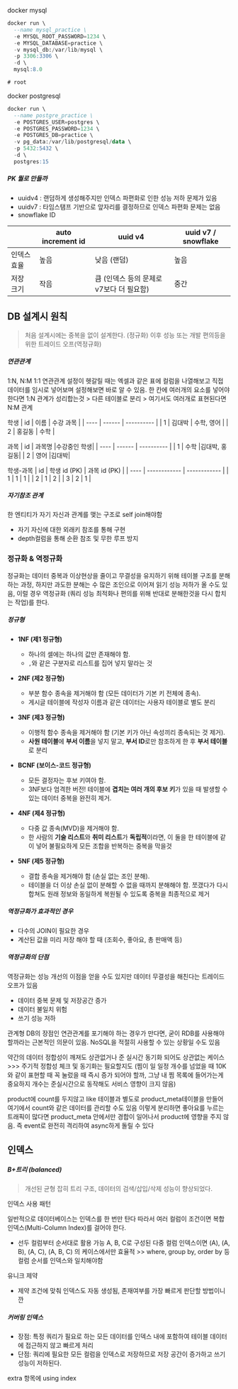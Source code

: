 

docker mysql

```sql
docker run \
  --name mysql_practice \
  -e MYSQL_ROOT_PASSWORD=1234 \
  -e MYSQL_DATABASE=practice \
  -v mysql_db:/var/lib/mysql \
  -p 3306:3306 \
  -d \
  mysql:8.0

# root
```

docker postgresql

```sql
docker run \
  --name postgre_practice \
  -e POSTGRES_USER=postgres \
  -e POSTGRES_PASSWORD=1234 \
  -e POSTGRES_DB=practice \
  -v pg_data:/var/lib/postgresql/data \
  -p 5432:5432 \
  -d \
  postgres:15
```

##### PK 뭘로 만들까

- uuidv4 : 랜덤하게 생성해주지만 인덱스 파편화로 인한 성능 저하 문제가 있음
- uuidv7 : 타임스탬프 기반으로 앞자리를 결정하므로 인덱스 파편화 문제는 없음
- snowflake ID

|             | auto increment id | uuid v4                                  | uuid v7 / snowflake |
| ----------- | ----------------- | ---------------------------------------- | ------------------- |
| 인덱스 효율 | 높음              | 낮음 (랜덤)                              | 높음                |
| 저장 크기   | 작음              | 큼 (인덱스 등의 문제로 v7보다 더 필요함) | 중간                |

## DB 설계시 원칙

> 처음 설계시에는 중복을 없이 설계한다. (정규화) 이후 성능 또는 개발 편의등을 위한 트레이드 오프(역정규화)

##### 연관관계

1:N, N:M 1:1 연관관계 설정이 헷갈릴 때는 엑셀과 같은 표에 컬럼을 나열해보고 직접 데이터를 임시로 넣어보며 설정해보면 바로 알 수 있음. 한 칸에 여러개의 요소를 넣어야 한다면 1:N 관계가 성리합는것 > 다른 테이블로 분리 > 여기서도 여러개로 표현된다면 N:M 관계

학생
| id   | 이름   | 수강 과목  |
| ---- | ------ | ---------- |
| 1    | 김대박 | 수학, 영어 |
| 2    | 홍길동 | 수학       |

과목
| id   | 과목명 |수강중인 학생|
| ---- | ------ | ---------- |
| 1    | 수학   |김대박, 홍길동|
| 2    | 영어   |김대박|

학생-과목
| id   | 학생 id (PK) | 과목 id (PK) |
| ---- | ------------ | ------------ |
| 1    | 1            | 1            |
| 2    | 1            | 2            |
| 3    | 2            | 1            |

##### 자기참조 관계

한 엔티티가 자기 자신과 관계를 맺는 구조로 self join해야함

- 자기 자신에 대한 외래키 참조를 통해 구현
- depth컬럼을 통해 순환 참조 및 무한 루프 방지

### 정규화 & 역정규화

정규화는 데이터 중복과 이상현상을 줄이고 무결성을 유지하기 위해 테이블 구조를 분해하는 과정, 하지만 과도한 분해는 수 많은 조인으로 이어져 읽기 성능 저하가 올 수도 있음, 이럴 경우 역정규화 (쿼리 성능 최적화나 편의를 위해 반대로 분해한것을 다시 합치는 작업)를 한다.

##### 정규형

- **1NF (제1 정규형)**

  - 하나의 셀에는 하나의 값만 존재해야 함.
  - `,`와 같은 구분자로 리스트를 집어 넣지 말라는 것

- **2NF (제2 정규형)**
  - 부분 함수 종속을 제거해야 함 (모든 데이터가 기본 키 전체에 종속).
  - 게시글 테이블에 작성자 이름과 같은 데이터는 사용자 테이블로 별도 분리
  
- **3NF (제3 정규형)**
  - 이행적 함수 종속을 제거해야 함 (기본 키가 아닌 속성끼리 종속되는 것 제거).
  - **사원 테이블**에 **부서 이름**을 넣지 말고, **부서 ID**로만 참조하게 한 후 **부서 테이블**로 분리
  
- **BCNF (보이스-코드 정규형)**
  - 모든 결정자는 후보 키여야 함.
  - 3NF보다 엄격한 버전! 테이블에 **겹치는 여러 개의 후보 키**가 있을 때 발생할 수 있는 데이터 중복을 완전히 제거.
  
- **4NF (제4 정규형)**

  - 다중 값 종속(MVD)을 제거해야 함.
  - 한 사람의 **기술 리스트**와 **취미 리스트**가 **독립적**이라면, 이 둘을 한 테이블에 같이 넣어 불필요하게 모든 조합을 반복하는 중복을 막을것

- **5NF (제5 정규형)**

  - 결합 종속을 제거해야 함 (손실 없는 조인 분해).
  - 테이블을 더 이상 손실 없이 분해할 수 없을 때까지 분해해야 함. 쪼갰다가 다시 합쳐도 원래 정보와 동일하게 복원될 수 있도록 중복을 최종적으로 제거

##### 역정규화가 효과적인 경우

- 다수의 JOIN이 필요한 경우
- 계산된 값을 미리 저장 해야 할 때 (조회수, 좋아요, 총 판매액 등)

##### 역정규화의 단점

역정규화는 성능 개선의 이점을 얻을 수도 있지만 데이터 무결성을 해친다는 트레이드 오프가 있음

- 데이터 중복 문제 및 저장공간 증가
- 데이터 불일치 위험
- 쓰기 성능 저하

관계형 DB의 장점인 연관관계를 포기해야 하는 경우가 만다면, 굳이 RDB를 사용해야 할까라는 근본적인 의문이 있음. NoSQL을 적절히 사용할 수 있는 상황일 수도 있음

약간의 데이터 정합성이 깨져도 상관없거나 준 실시간 동기화 되어도 상관없는 케이스 >>> 주기적 정합성 체크 및 동기화는 필요할지도 (찜이 일 일정 개수를 넘었을 때 10K와 같이 표현할 때 꼭 눌렀을 때 즉시 증가 되어야 할까, 그냥 내 찜 목록에 들어가는게 중요하지 개수는 준실시간으로 동작해도 서비스 영향이 크지 않음)

product에 count를 두지않고 like 테이블과 별도로 product_meta테이블을 만들어 여기에서 count와 같은 데이터를 관리할 수도 있음 이렇게 분리하면 좋아요를 누르는 트래픽이 많다면 product_meta 안에서만 경합이 일어나서 product에 영향을 주지 않음. 즉 event로 완전히 격리하여 async하게 돌릴 수 있다

## 인덱스

##### B+트리 (balanced)

> 개선된 균형 잡히 트리 구조, 데이터의 검색/삽입/삭제 성능이 향상되었다.

인덱스 사용 패턴

일반적으로 데이터베이스는 인덱스를 한 번만 탄다 따라서 여러 컬럼이 조건이면 복합 인덱스(Multi-Column Index)를 걸어야 한다.

- 선두 컬럼부터 순서대로 활용 가능 A, B, C로 구성된 다중 컬럼 인덱스이면 (A), (A, B), (A, C), (A, B, C) 의 케이스에서만 효율적 >> where, group by, order by 등 컬럼 순서를 인덱스와 일치해야함

유니크 제약

- 제약 조건에 맞춰 인덱스도 자동 생성됨, 존재여부를 가장 빠르게 판단할 방법이니깐



##### 커버링 인덱스

- 장점: 특정 쿼리가 필요로 하는 모든 데이터를 인덱스 내에 포함하여 테이블 데이터에 접근하지 않고 빠르게 처리
- 단점: 쿼리에 필요한 모든 컬럼을 인덱스로 저장하므로 저장 공간이 증가하고 쓰기 성능이 저하된다.

extra 항목에 using index

